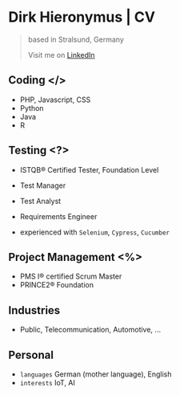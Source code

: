 # Dirk Hieronymus | CV
> based in Stralsund, Germany
> 
> Visit me on [LinkedIn](https://www.linkedin.com/in/dirk-hieronymus/)

## Coding </>
* PHP, Javascript, CSS
* Python
* Java
* R


## Testing <?>
* ISTQB® Certified Tester, Foundation Level
* Test Manager
* Test Analyst
* Requirements Engineer

* experienced with `Selenium`, `Cypress`, `Cucumber`


## Project Management <%>
* PMS I® certified Scrum Master
* PRINCE2® Foundation


## Industries
* Public, Telecommunication, Automotive, ...

 
## Personal
* `languages` German (mother language), English
* `interests` IoT, AI

<!---
Hieronymus-Dirk/Hieronymus-Dirk is a ✨ special ✨ repository because its `README.md` (this file) appears on your GitHub profile.
You can click the Preview link to take a look at your changes.
--->
